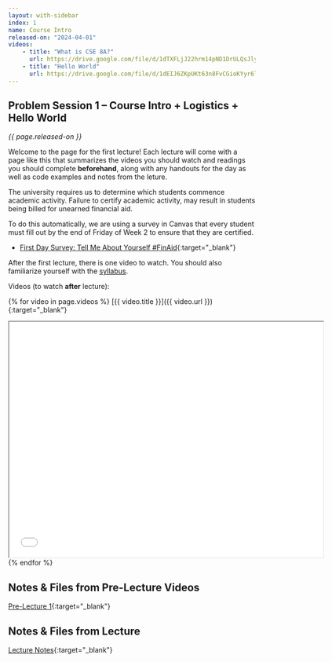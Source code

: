 ```yaml
---
layout: with-sidebar
index: 1
name: Course Intro
released-on: "2024-04-01"
videos:
    - title: "What is CSE 8A?"
      url: https://drive.google.com/file/d/1dTXFLjJ22hrm14pND1DrULQsJlyM10WY
    - title: "Hello World"
      url: https://drive.google.com/file/d/1dEIJ6ZKpUKt63n8FvCGioKYyr6lI8TrK
---
```


## Problem Session 1 – Course Intro + Logistics + Hello World

_{{ page.released-on }}_

Welcome to the page for the first lecture! Each lecture will
come with a page like this that summarizes the videos you should watch and
readings you should complete **beforehand**, along with any handouts for the day
as well as code examples and notes from the leture.

The university requires us to determine which students commence academic activity. Failure to certify academic activity, may result in students being billed for unearned financial aid.

To do this automatically, we are using a survey in Canvas that every student must fill out by the end of Friday of Week 2 to ensure that they are certified.
- [First Day Survey: Tell Me About Yourself #FinAid](https://canvas.ucsd.edu/courses/54799/quizzes/170078){:target="_blank"}

After the first lecture, there is one video to watch. You should also familiarize
yourself with the [syllabus](../syllabus.html).

Videos (to watch **after** lecture):

{% for video in page.videos %}
[{{ video.title }}]({{ video.url }}){:target="_blank"}

<iframe src="{{ video.url }}/preview" width="640" height="480" allow="autoplay"></iframe>
{% endfor %}

## Notes & Files from Pre-Lecture Videos

[Pre-Lecture 1](https://github.com/ucsd-cse8a-sp24/ucsd-cse8a-sp24.github.io/tree/main/_pre-lectures/lecture-01){:target="_blank"}

## Notes & Files from Lecture 

[Lecture Notes](https://drive.google.com/drive/folders/121Wc9zxLJsLy3bH9RmB5UstuCu2X37zc?usp=sharing){:target="_blank"}
